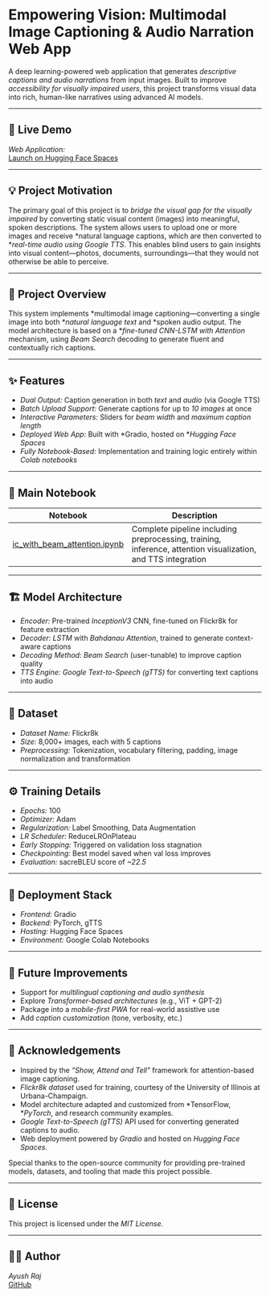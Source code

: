 # Empowering Vision: Multimodal Image Captioning & Audio Narration Web App

A deep learning-powered web application that generates *descriptive captions and audio narrations* from input images. Built to improve *accessibility for visually impaired users*, this project transforms visual data into rich, human-like narratives using advanced AI models.

---

## 🚀 Live Demo

*Web Application:*  
[Launch on Hugging Face Spaces](https://huggingface.co/spaces/ayushraj2349-2/IC)

---

## 💡 Project Motivation

The primary goal of this project is to *bridge the visual gap for the visually impaired* by converting static visual content (images) into meaningful, spoken descriptions. The system allows users to upload one or more images and receive *natural language captions, which are then converted to **real-time audio using Google TTS*. This enables blind users to gain insights into visual content—photos, documents, surroundings—that they would not otherwise be able to perceive.

---

## 🧠 Project Overview

This system implements *multimodal image captioning—converting a single image into both **natural language text* and *spoken audio output. The model architecture is based on a **fine-tuned CNN-LSTM with Attention* mechanism, using *Beam Search* decoding to generate fluent and contextually rich captions.

---

## ✨ Features

- *Dual Output:* Caption generation in both *text* and *audio* (via Google TTS)
- *Batch Upload Support:* Generate captions for up to *10 images* at once
- *Interactive Parameters:* Sliders for *beam width* and *maximum caption length*
- *Deployed Web App:* Built with *Gradio, hosted on **Hugging Face Spaces*
- *Fully Notebook-Based:* Implementation and training logic entirely within *Colab notebooks*

---

## 📁 Main Notebook

| Notebook | Description |
|----------|-------------|
| [ic_with_beam_attention.ipynb](ic_with_beam_attention.ipynb) | Complete pipeline including preprocessing, training, inference, attention visualization, and TTS integration |

---

## 🏗 Model Architecture

- *Encoder:* Pre-trained *InceptionV3* CNN, fine-tuned on Flickr8k for feature extraction
- *Decoder:* *LSTM* with *Bahdanau Attention*, trained to generate context-aware captions
- *Decoding Method:* *Beam Search* (user-tunable) to improve caption quality
- *TTS Engine:* *Google Text-to-Speech (gTTS)* for converting text captions into audio

---

## 🧾 Dataset

- *Dataset Name:* Flickr8k  
- *Size:* 8,000+ images, each with 5 captions  
- *Preprocessing:* Tokenization, vocabulary filtering, padding, image normalization and transformation

---

## ⚙ Training Details

- *Epochs:* 100  
- *Optimizer:* Adam  
- *Regularization:* Label Smoothing, Data Augmentation  
- *LR Scheduler:* ReduceLROnPlateau  
- *Early Stopping:* Triggered on validation loss stagnation  
- *Checkpointing:* Best model saved when val loss improves  
- *Evaluation:* sacreBLEU score of *~22.5*

---

## 🧪 Deployment Stack

- *Frontend:* Gradio  
- *Backend:* PyTorch, gTTS  
- *Hosting:* Hugging Face Spaces  
- *Environment:* Google Colab Notebooks

---

## 🔮 Future Improvements

- Support for *multilingual captioning and audio synthesis*
- Explore *Transformer-based architectures* (e.g., ViT + GPT-2)
- Package into a *mobile-first PWA* for real-world assistive use
- Add *caption customization* (tone, verbosity, etc.)

---

## 🙏 Acknowledgements

- Inspired by the *"Show, Attend and Tell"* framework for attention-based image captioning.
- *Flickr8k dataset* used for training, courtesy of the University of Illinois at Urbana-Champaign.
- Model architecture adapted and customized from *TensorFlow, **PyTorch*, and research community examples.
- *Google Text-to-Speech (gTTS)* API used for converting generated captions to audio.
- Web deployment powered by *Gradio* and hosted on *Hugging Face Spaces*.

Special thanks to the open-source community for providing pre-trained models, datasets, and tooling that made this project possible.

---

## 🪪 License

This project is licensed under the *MIT License*.

---

## 🙋‍♂ Author

*Ayush Raj*  
[GitHub](https://github.com/ayushraj2349)
